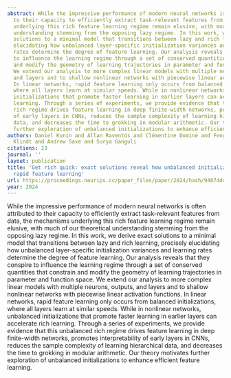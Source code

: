```yaml
---
abstract: While the impressive performance of modern neural networks is often attributed
  to their capacity to efficiently extract task-relevant features from data, the mechanisms
  underlying this rich feature learning regime remain elusive, with much of our theoretical
  understanding stemming from the opposing lazy regime. In this work, we derive exact
  solutions to a minimal model that transitions between lazy and rich learning, precisely
  elucidating how unbalanced layer-specific initialization variances and learning
  rates determine the degree of feature learning. Our analysis reveals that they conspire
  to influence the learning regime through a set of conserved quantities that constrain
  and modify the geometry of learning trajectories in parameter and function space.
  We extend our analysis to more complex linear models with multiple neurons, outputs,
  and layers and to shallow nonlinear networks with piecewise linear activation functions.
  In linear networks, rapid feature learning only occurs from balanced initializations,
  where all layers learn at similar speeds. While in nonlinear networks, unbalanced
  initializations that promote faster learning in earlier layers can accelerate rich
  learning. Through a series of experiments, we provide evidence that this unbalanced
  rich regime drives feature learning in deep finite-width networks, promotes interpretability
  of early layers in CNNs, reduces the sample complexity of learning hierarchical
  data, and decreases the time to grokking in modular arithmetic. Our theory motivates
  further exploration of unbalanced initializations to enhance efficient feature learning.
authors: Daniel Kunin and Allan Raventós and Clémentine Dominé and Feng Chen and David
  Klindt and Andrew Saxe and Surya Ganguli
citations: 23
journal: ''
layout: publication
title: 'Get rich quick: exact solutions reveal how unbalanced initializations promote
  rapid feature learning'
url: https://proceedings.neurips.cc/paper_files/paper/2024/hash/94074dd5a072d28ff75a76dabed43767-Abstract-Conference.html
year: 2024
---
```


While the impressive performance of modern neural networks is often attributed to their capacity to efficiently extract task-relevant features from data, the mechanisms underlying this rich feature learning regime remain elusive, with much of our theoretical understanding stemming from the opposing lazy regime. In this work, we derive exact solutions to a minimal model that transitions between lazy and rich learning, precisely elucidating how unbalanced layer-specific initialization variances and learning rates determine the degree of feature learning. Our analysis reveals that they conspire to influence the learning regime through a set of conserved quantities that constrain and modify the geometry of learning trajectories in parameter and function space. We extend our analysis to more complex linear models with multiple neurons, outputs, and layers and to shallow nonlinear networks with piecewise linear activation functions. In linear networks, rapid feature learning only occurs from balanced initializations, where all layers learn at similar speeds. While in nonlinear networks, unbalanced initializations that promote faster learning in earlier layers can accelerate rich learning. Through a series of experiments, we provide evidence that this unbalanced rich regime drives feature learning in deep finite-width networks, promotes interpretability of early layers in CNNs, reduces the sample complexity of learning hierarchical data, and decreases the time to grokking in modular arithmetic. Our theory motivates further exploration of unbalanced initializations to enhance efficient feature learning.
